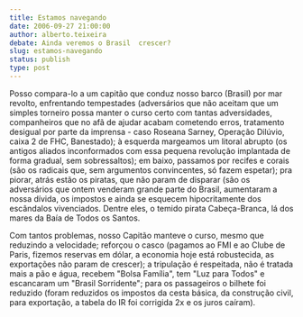 ```yaml
---
title: Estamos navegando
date: 2006-09-27 21:00:00
author: alberto.teixeira
debate: Ainda veremos o Brasil  crescer?
slug: estamos-navegando
status: publish 
type: post
---
```


Posso compara-lo a um capitão que conduz nosso barco (Brasil) por mar revolto, enfrentando tempestades (adversários que não aceitam que um simples torneiro possa manter o curso certo com tantas adversidades, companheiros que no afã de ajudar acabam cometendo erros, tratamento desigual por parte da imprensa - caso Roseana Sarney, Operação Dilúvio, caixa 2 de FHC, Banestado); à esquerda margeamos um litoral abrupto (os antigos aliados inconformados com essa pequena revolução implantada de forma gradual, sem sobressaltos); em baixo, passamos por recifes e corais (são os radicais que, sem argumentos convincentes, só fazem espetar); pra piorar, atrás estão os piratas, que não param de disparar (são os adversários que ontem venderam grande parte do Brasil, aumentaram a nossa dívida, os impostos e ainda se esquecem hipocritamente dos escândalos vivenciados. Dentre eles, o temido pirata Cabeça-Branca, lá dos mares da Baía de Todos os Santos.

Com tantos problemas, nosso Capitão manteve o curso, mesmo que reduzindo a velocidade; reforçou o casco (pagamos ao FMI e ao Clube de Paris, fizemos reservas em dólar, a economia hoje está robustecida, as exportações não param de crescer); a tripulação é respeitada, não é tratada mais a pão e água, recebem "Bolsa Família", tem "Luz para Todos" e escancaram um "Brasil Sorridente"; para os passageiros o bilhete foi reduzido (foram reduzidos os impostos da cesta básica, da construção civil, para exportação, a tabela do IR foi corrigida 2x e os juros caíram).
